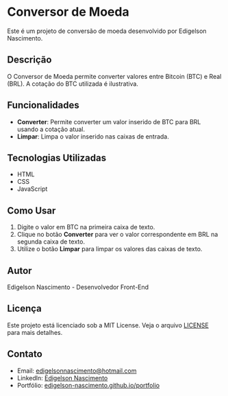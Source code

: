 # Conversor de Moeda

Este é um projeto de conversão de moeda desenvolvido por Edigelson Nascimento.

## Descrição

O Conversor de Moeda permite converter valores entre Bitcoin (BTC) e Real (BRL). A cotação do BTC utilizada é ilustrativa.

## Funcionalidades

- **Converter**: Permite converter um valor inserido de BTC para BRL usando a cotação atual.
- **Limpar**: Limpa o valor inserido nas caixas de entrada.

## Tecnologias Utilizadas

- HTML
- CSS
- JavaScript

## Como Usar

1. Digite o valor em BTC na primeira caixa de texto.
2. Clique no botão **Converter** para ver o valor correspondente em BRL na segunda caixa de texto.
3. Utilize o botão **Limpar** para limpar os valores das caixas de texto.

## Autor

Edigelson Nascimento - Desenvolvedor Front-End

## Licença

Este projeto está licenciado sob a MIT License. Veja o arquivo [LICENSE](./LICENSE) para mais detalhes.

## Contato

- Email: edigelsonnascimento@hotmail.com
- LinkedIn: [Edigelson Nascimento](https://www.linkedin.com/in/edigelson-nascimento)
- Portfólio: [edigelson-nascimento.github.io/portfolio](https://edigelson-nascimento.github.io/portfolio)